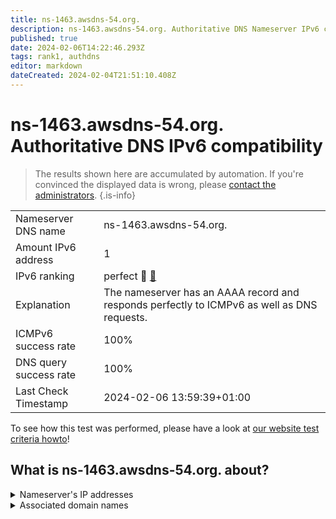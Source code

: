 ```yaml
---
title: ns-1463.awsdns-54.org.
description: ns-1463.awsdns-54.org. Authoritative DNS Nameserver IPv6 compatibility
published: true
date: 2024-02-06T14:22:46.293Z
tags: rank1, authdns
editor: markdown
dateCreated: 2024-02-04T21:51:10.408Z
---
```


# ns-1463.awsdns-54.org. Authoritative DNS IPv6 compatibility

> The results shown here are accumulated by automation. If you're convinced the displayed data is wrong, please [contact the administrators](/howto/chat). 
{.is-info}




|   |   |
| - | - |
| Nameserver DNS name | ns-1463.awsdns-54.org.
| Amount IPv6 address | 1
| IPv6 ranking | perfect :1st_place_medal: [🔗](/howto/ranking) |
| Explanation | The nameserver has an AAAA record and responds perfectly to ICMPv6 as well as DNS requests. |
| ICMPv6 success rate | 100%|
| DNS query success rate | 100% |
| Last Check Timestamp | 2024-02-06 13:59:39+01:00 |

To see how this test was performed, please have a look at [our website test criteria howto](/howto/testcriteria/authdns)!


## What is ns-1463.awsdns-54.org. about?




<details>
<summary>Nameserver's IP addresses</summary>

2600:9000:5305:b700::1

</details>



<details>
<summary>Associated domain names</summary>

vimeo.com

</details>
